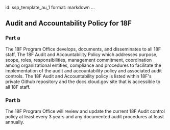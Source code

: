 id: ssp_template_au_1
format: markdown
...
## Audit and Accountability Policy for 18F

### Part a

The 18F Program Office develops, documents, and disseminates to all 18F staff,
The 18F Audit and Accountability Policy which  addresses purpose, scope, roles,
responsibilities, management commitment, coordination among organizational entities,
compliance and procedures to facilitate the implementation of the audit and
accountability policy and associated audit controls. The 18F Audit and Accountability
policy is listed within 18F's private Github repository and the docs.cloud.gov site
that is accessible to all 18F staff.

### Part b

The 18F Program Office will review and update the current 18F Audit control policy
at least every 3 years and any documented audit procedures at least annually.

